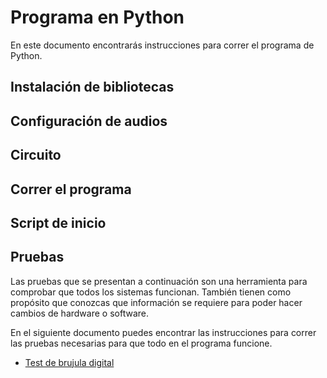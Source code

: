 # Programa en Python

En este documento encontrarás instrucciones para correr el programa de Python.

## Instalación de bibliotecas

## Configuración de audios

## Circuito

## Correr el programa

## Script de inicio

## Pruebas

Las pruebas que se presentan a continuación son una herramienta para comprobar que todos los sistemas funcionan. También tienen como propósito que conozcas que información se requiere para poder hacer cambios de hardware o software.

En el siguiente documento puedes encontrar las instrucciones para correr las pruebas necesarias para que todo en el programa funcione.
- [Test de brujula digital](https://github.com/hugoescalpelo/arrastrar-el-tiempo/blob/main/Python/magnetometer.md)
